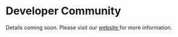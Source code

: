 # Developer Community

Details coming soon. Please visit our [website ](https://www.yellowant.com/user/developers/)for more information.

